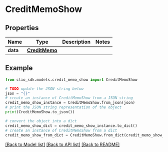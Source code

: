 # CreditMemoShow


## Properties

Name | Type | Description | Notes
------------ | ------------- | ------------- | -------------
**data** | [**CreditMemo**](CreditMemo.md) |  | 

## Example

```python
from clio_sdk.models.credit_memo_show import CreditMemoShow

# TODO update the JSON string below
json = "{}"
# create an instance of CreditMemoShow from a JSON string
credit_memo_show_instance = CreditMemoShow.from_json(json)
# print the JSON string representation of the object
print(CreditMemoShow.to_json())

# convert the object into a dict
credit_memo_show_dict = credit_memo_show_instance.to_dict()
# create an instance of CreditMemoShow from a dict
credit_memo_show_from_dict = CreditMemoShow.from_dict(credit_memo_show_dict)
```
[[Back to Model list]](../README.md#documentation-for-models) [[Back to API list]](../README.md#documentation-for-api-endpoints) [[Back to README]](../README.md)


